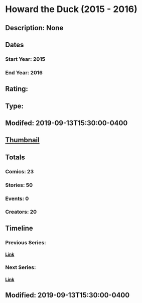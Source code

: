 # Howard the Duck (2015 - 2016)
## Description: None
## Dates
### Start Year: 2015
### End Year: 2016
## Rating: 
## Type: 
## Modifed: 2019-09-13T15:30:00-0400
## [Thumbnail](http://i.annihil.us/u/prod/marvel/i/mg/c/d0/577bdbe9f106f.jpg)
## Totals
### Comics: 23
### Stories: 50
### Events: 0
### Creators: 20
## Timeline
### Previous Series: 
#### [Link]()
### Next Series: 
#### [Link]()
## Modified: 2019-09-13T15:30:00-0400